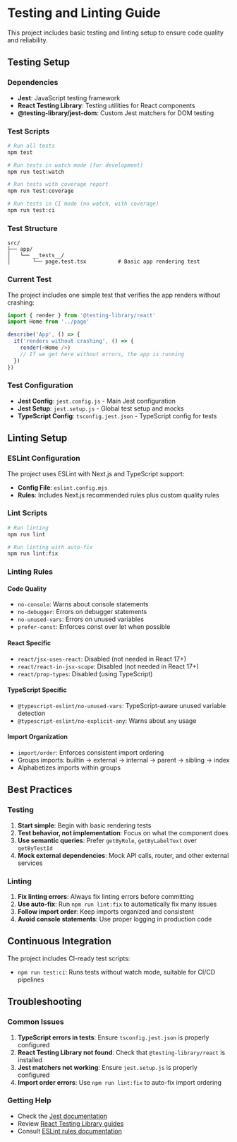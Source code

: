 # Testing and Linting Guide

This project includes basic testing and linting setup to ensure code quality and reliability.

## Testing Setup

### Dependencies
- **Jest**: JavaScript testing framework
- **React Testing Library**: Testing utilities for React components
- **@testing-library/jest-dom**: Custom Jest matchers for DOM testing

### Test Scripts

```bash
# Run all tests
npm test

# Run tests in watch mode (for development)
npm run test:watch

# Run tests with coverage report
npm run test:coverage

# Run tests in CI mode (no watch, with coverage)
npm run test:ci
```

### Test Structure

```
src/
├── app/
│   └── __tests__/
│       └── page.test.tsx          # Basic app rendering test
```

### Current Test

The project includes one simple test that verifies the app renders without crashing:

```typescript
import { render } from '@testing-library/react'
import Home from '../page'

describe('App', () => {
  it('renders without crashing', () => {
    render(<Home />)
    // If we get here without errors, the app is running
  })
})
```

### Test Configuration

- **Jest Config**: `jest.config.js` - Main Jest configuration
- **Jest Setup**: `jest.setup.js` - Global test setup and mocks
- **TypeScript Config**: `tsconfig.jest.json` - TypeScript config for tests

## Linting Setup

### ESLint Configuration

The project uses ESLint with Next.js and TypeScript support:

- **Config File**: `eslint.config.mjs`
- **Rules**: Includes Next.js recommended rules plus custom quality rules

### Lint Scripts

```bash
# Run linting
npm run lint

# Run linting with auto-fix
npm run lint:fix
```

### Linting Rules

#### Code Quality
- `no-console`: Warns about console statements
- `no-debugger`: Errors on debugger statements
- `no-unused-vars`: Errors on unused variables
- `prefer-const`: Enforces const over let when possible

#### React Specific
- `react/jsx-uses-react`: Disabled (not needed in React 17+)
- `react/react-in-jsx-scope`: Disabled (not needed in React 17+)
- `react/prop-types`: Disabled (using TypeScript)

#### TypeScript Specific
- `@typescript-eslint/no-unused-vars`: TypeScript-aware unused variable detection
- `@typescript-eslint/no-explicit-any`: Warns about `any` usage

#### Import Organization
- `import/order`: Enforces consistent import ordering
- Groups imports: builtin → external → internal → parent → sibling → index
- Alphabetizes imports within groups

## Best Practices

### Testing
1. **Start simple**: Begin with basic rendering tests
2. **Test behavior, not implementation**: Focus on what the component does
3. **Use semantic queries**: Prefer `getByRole`, `getByLabelText` over `getByTestId`
4. **Mock external dependencies**: Mock API calls, router, and other external services

### Linting
1. **Fix linting errors**: Always fix linting errors before committing
2. **Use auto-fix**: Run `npm run lint:fix` to automatically fix many issues
3. **Follow import order**: Keep imports organized and consistent
4. **Avoid console statements**: Use proper logging in production code

## Continuous Integration

The project includes CI-ready test scripts:
- `npm run test:ci`: Runs tests without watch mode, suitable for CI/CD pipelines

## Troubleshooting

### Common Issues

1. **TypeScript errors in tests**: Ensure `tsconfig.jest.json` is properly configured
2. **React Testing Library not found**: Check that `@testing-library/react` is installed
3. **Jest matchers not working**: Ensure `jest.setup.js` is properly configured
4. **Import order errors**: Use `npm run lint:fix` to auto-fix import ordering

### Getting Help

- Check the [Jest documentation](https://jestjs.io/docs/getting-started)
- Review [React Testing Library guides](https://testing-library.com/docs/react-testing-library/intro/)
- Consult [ESLint rules documentation](https://eslint.org/docs/rules/) 